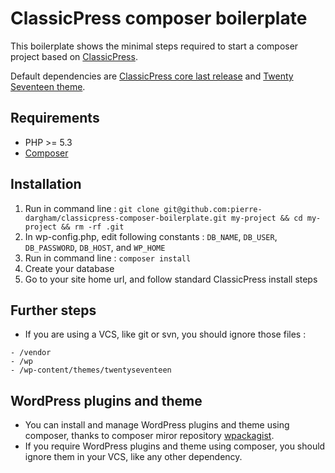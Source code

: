 # ClassicPress composer boilerplate

This boilerplate shows the minimal steps required to start a composer project based on [ClassicPress](https://www.classicpress.net/).

Default dependencies are [ClassicPress core last release](https://github.com/ClassicPress/ClassicPress-release) and [Twenty Seventeen theme](https://wordpress.org/themes/twentyseventeen/).

## Requirements

* PHP >= 5.3
* [Composer](https://getcomposer.org/)

## Installation

1. Run in command line : `git clone git@github.com:pierre-dargham/classicpress-composer-boilerplate.git my-project && cd my-project && rm -rf .git`
2. In wp-config.php, edit following constants : `DB_NAME`, `DB_USER`, `DB_PASSWORD`, `DB_HOST`, and `WP_HOME`
3. Run in command line : `composer install`
4. Create your database
5. Go to your site home url, and follow standard ClassicPress install steps

## Further steps

- If you are using a VCS, like git or svn, you should ignore those files :
```
- /vendor
- /wp
- /wp-content/themes/twentyseventeen
```

## WordPress plugins and theme

- You can install and manage WordPress plugins and theme using composer, thanks to composer miror repository [wpackagist](https://wpackagist.org/).
- If you require WordPress plugins and theme using composer, you should ignore them in your VCS, like any other dependency.
